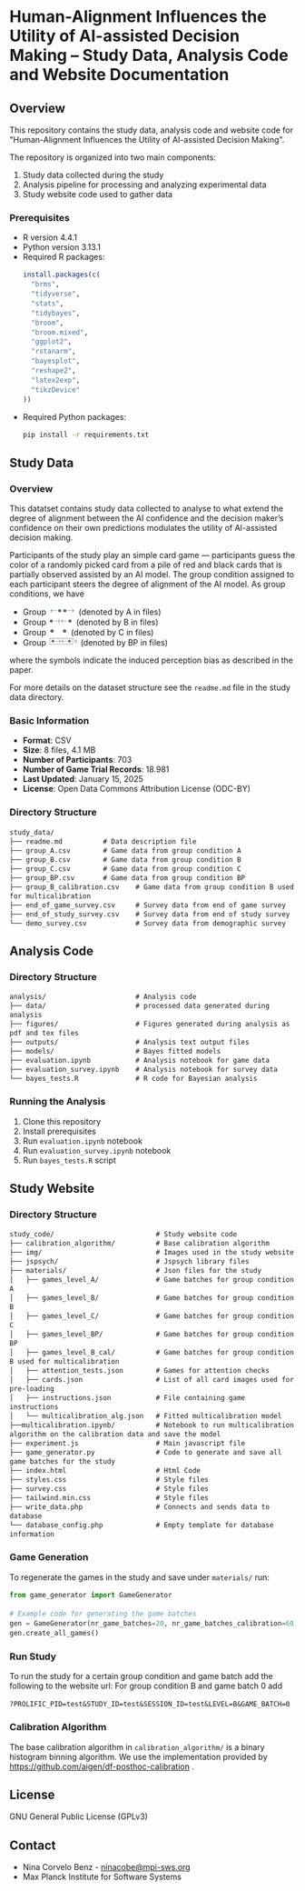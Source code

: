 # Human-Alignment Influences the Utility of AI-assisted Decision Making – Study Data, Analysis Code and Website Documentation

## Overview
This repository contains the study data, analysis code and website code for "Human-Alignment Influences the Utility of AI-assisted Decision Making".
 <!-- published in PNAS ([DOI link]).  -->
The repository is organized into two main components:
1. Study data collected during the study
2. Analysis pipeline for processing and analyzing experimental data
3. Study website code used to gather data


### Prerequisites
- R version 4.4.1
- Python version 3.13.1
- Required R packages:
  ```r
  install.packages(c(
    "brms",
    "tidyverse",
    "stats",
    "tidybayes",
    "broom",
    "broom.mixed",
    "ggplot2",
    "rstanarm",
    "bayesplot",
    "reshape2",
    "latex2exp",
    "tikzDevice"
  ))
  ```
- Required Python packages:
  ```bash
  pip install -r requirements.txt
  ```

## Study Data

### Overview
This datatset contains study data collected to analyse to what extend the degree of alignment between
the AI confidence and the decision
maker’s confidence on their own
predictions modulates the utility of
AI-assisted decision making. 

Participants of the study play an simple card game — participants guess the color of a
randomly picked card from a pile of red and black cards that is partially observed
assisted by an AI model.
The group condition assigned to each participant steers the degree of alignment of the AI model. 
As group conditions, we have

- Group <img src="./symbols/symbolA.png" alt="small icon" height="15"> (denoted by A in files)
- Group <img src="./symbols/symbolB.png" alt="small icon" height="15"> (denoted by B in files)
- Group <img src="./symbols/symbolC.png" alt="small icon" height="15"> (denoted by C in files)
- Group <img src="./symbols/symbolBP.png" alt="small icon" height="15"> (denoted by BP in files)

where the symbols indicate the induced perception bias as described in the paper.

For more details on the dataset structure see the ```readme.md``` file in the study data directory.

### Basic Information
- **Format**: CSV
- **Size**: 8 files, 4.1 MB
- **Number of Participants**: 703
- **Number of Game Trial Records**: 18.981
- **Last Updated**: January 15, 2025
- **License**: Open Data Commons Attribution License (ODC-BY)

### Directory Structure
```
study_data/
├── readme.md          # Data description file
├── group_A.csv        # Game data from group condition A
├── group_B.csv        # Game data from group condition B
├── group_C.csv        # Game data from group condition C
├── group_BP.csv       # Game data from group condition BP
├── group_B_calibration.csv    # Game data from group condition B used for multicalibration
├── end_of_game_survey.csv     # Survey data from end of game survey
├── end_of_study_survey.csv    # Survey data from end of study survey
└── demo_survey.csv            # Survey data from demographic survey
```

## Analysis Code

### Directory Structure
```
analysis/                      # Analysis code
├── data/                      # processed data generated during analysis
├── figures/                   # Figures generated during analysis as pdf and tex files
├── outputs/                   # Analysis text output files
├── models/                    # Bayes fitted models
├── evaluation.ipynb           # Analysis notebook for game data
├── evaluation_survey.ipynb    # Analysis notebook for survey data
└── bayes_tests.R              # R code for Bayesian analysis
```

### Running the Analysis
1. Clone this repository
2. Install prerequisites
3. Run ```evaluation.ipynb``` notebook
3. Run ```evaluation_survey.ipynb``` notebook
3. Run ```bayes_tests.R``` script


## Study Website

### Directory Structure
```
study_code/                         # Study website code
├── calibration_algorithm/          # Base calibration algorithm
├── img/                            # Images used in the study website
├── jspsych/                        # Jspsych library files
├── materials/                      # Json files for the study
│   ├── games_level_A/              # Game batches for group condition A
│   ├── games_level_B/              # Game batches for group condition B
│   ├── games_level_C/              # Game batches for group condition C
│   ├── games_level_BP/             # Game batches for group condition BP
│   ├── games_level_B_cal/          # Game batches for group condition B used for multicalibration
│   ├── attention_tests.json        # Games for attention checks
│   ├── cards.json                  # List of all card images used for pre-loading
│   ├── instructions.json           # File containing game instructions
│   └── multicalibration_alg.json   # Fitted multicalibration model
├──multicalibration.ipynb/          # Notebook to run multicalibration algorithm on the calibration data and save the model
├── experiment.js                   # Main javascript file 
├── game_generator.py               # Code to generate and save all game batches for the study
├── index.html                      # Html Code
├── styles.css                      # Style files
├── survey.css                      # Style files
├── tailwind.min.css                # Style files
├── write_data.php                  # Connects and sends data to database
└── database_config.php             # Empty template for database information
```

### Game Generation

To regenerate the games in the study and save under ```materials/``` run:

```python
from game_generator import GameGenerator 

# Example code for generating the game batches
gen = GameGenerator(nr_game_batches=20, nr_game_batches_calibration=60)
gen.create_all_games()

```

### Run Study

To run the study for a certain group condition and game batch
add the following to the website url: For group condition B and game batch 0 add

```?PROLIFIC_PID=test&STUDY_ID=test&SESSION_ID=test&LEVEL=B&GAME_BATCH=0```

### Calibration Algorithm

The base calibration algorithm in ```calibration_algorithm/``` is a  binary histogram binning algorithm. We use the implementation provided by  https://github.com/aigen/df-posthoc-calibration .

## License
GNU General Public License (GPLv3)

<!-- ## Citation
If you use this code or data, please cite:
```
[Authors]. (Year). [Title]. PNAS. DOI: [DOI]
``` -->

## Contact
- Nina Corvelo Benz - ninacobe@mpi-sws.org
- Max Planck Institute for Software Systems
